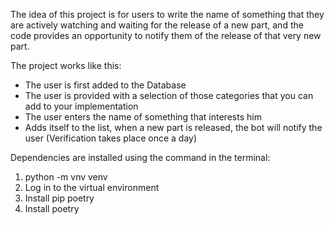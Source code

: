 The idea of this project is for users to write the name of something that they are actively watching and waiting for the release of a new part, and the code provides an opportunity to notify them of the release of that very new part.

The project works like this:
- The user is first added to the Database
- The user is provided with a selection of those categories that you can add to your implementation
- The user enters the name of something that interests him
- Adds itself to the list, when a new part is released, the bot will notify the user (Verification takes place once a day)

Dependencies are installed using the command in the terminal:
  1. python -m vnv venv
  2. Log in to the virtual environment
  3. Install pip poetry
  4. Install poetry
